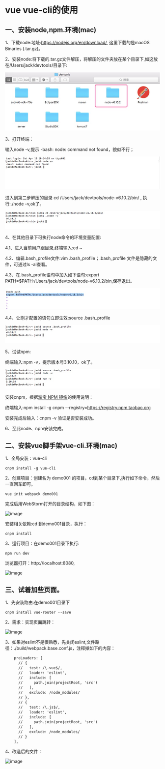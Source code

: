vue vue-cli的使用
====

一、安装node,npm.环境(mac)
----

1、下载node:地址:https://nodejs.org/en/download/, 这里下载的是macOS Binaries (.tar.gz)。

2、安装node:将下载的.tar.gz文件解压，将解压的文件夹放在某个目录下,如这放在/Users/jack/devtools/目录下:

![image](https://github.com/jiekekeji/MVueWebpack/blob/master/demo001/preview/icon-install-dir.png)

3、打开终端：

   输入node -v,提示 -bash: node: command not found，貌似不行；
    
![image](https://github.com/jiekekeji/MVueWebpack/blob/master/demo001/preview/icon-command-node.png)    
     
   进入到第二步解压的目录 cd /Users/jack/devtools/node-v6.10.2/bin/ ,
   执行:./node -v,ok了。
    
![image](https://github.com/jiekekeji/MVueWebpack/blob/master/demo001/preview/icon-command-v.png)     
    
4、在其他目录下可执行node命令的环境变量配置:
   
   4.1、进入当前用户跟目录,终端输入:cd ~
    
   4.2、编辑.bash_profile文件:vim .bash_profile；.bash_profile 文件是隐藏的文件，可通过ls -al查看。
    
   4.3、在.bash_profile语句中加入如下语句:export PATH=$PATH:/Users/jack/devtools/node-v6.10.2/bin,保存退出。
    
![image](https://github.com/jiekekeji/MVueWebpack/blob/master/demo001/preview/icon-node-path.png)      
    
   4.4、让刚才配置的语句立即生效:source .bash_profile 
    
![image](https://github.com/jiekekeji/MVueWebpack/blob/master/demo001/preview/icon-node-path-ok.png)      

5、试试npm:
    
   终端输入:npm -v，提示版本号3.10.10，ok了。
    
![image](https://github.com/jiekekeji/MVueWebpack/blob/master/demo001/preview/icon-node-npm.png)
      
   安装cnpm，根据[淘宝 NPM 镜像](http://npm.taobao.org/)的使用说明：
   
   终端输入:npm install -g cnpm --registry=https://registry.npm.taobao.org
   
   安装完成后输入：cnpm -v 验证是否安装成功。
     
6、至此node、npm安装完成。


二、安装vue脚手架vue-cli.环境(mac)
----

1、全局安装：vue-cli
   
   ```
   cnpm install -g vue-cli
   ````
2、创建项目：创建名为 demo001 的项目，cd到某个目录下,执行如下命令，然后一直回车即可。

   ````
   vue init webpack demo001
   ````
   
   完成后用WebStorm打开的目录结构，如下图：
   
![image](https://github.com/jiekekeji/MVueWebpack/blob/master/demo001/preview/icon-project-struct.png)

   安装相关依赖:cd 到demo001目录，执行：
   
   ````
   cnpm install
   ````

3、运行项目：在demo001目录下执行:

   ````
   npm run dev
   ````
   
   浏览器打开：http://localhost:8080,
    
![image](https://github.com/jiekekeji/MVueWebpack/blob/master/demo001/preview/icon-browser-hello.png)


三、试着加些页面。
----

1、先安装路由:在demo001目录下 

```
cnpm install vue-router --save
```

2、需求：实现页面跳转：

![image](https://github.com/jiekekeji/MVueWebpack/blob/master/demo001/preview/icon-xiaoguo.gif)


3、如果对eslint不是很熟悉，先关闭eslint,文件路径：./build/webpack.base.conf.js，注释掉如下的内容：

```
    preLoaders: [
      // {
      //   test: /\.vue$/,
      //   loader: 'eslint',
      //   include: [
      //     path.join(projectRoot, 'src')
      //   ],
      //   exclude: /node_modules/
      // },
      // {
      //   test: /\.js$/,
      //   loader: 'eslint',
      //   include: [
      //     path.join(projectRoot, 'src')
      //   ],
      //   exclude: /node_modules/
      // }
    ],
```

4、改造后的文件：

![image](https://github.com/jiekekeji/MVueWebpack/blob/master/demo001/preview/icon-code.png)
